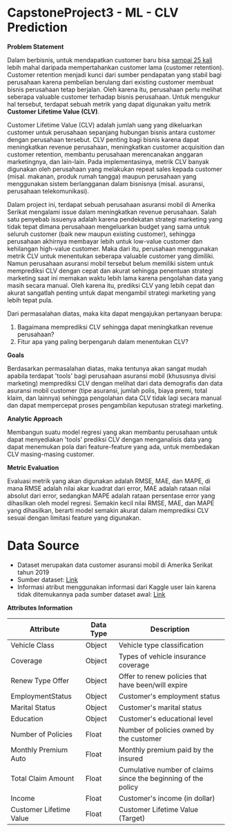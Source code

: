 # CapstoneProject3 - ML - CLV Prediction

**Problem Statement**

Dalam berbisnis, untuk mendapatkan customer baru bisa [sampai 25 kali](https://hbr.org/2014/10/the-value-of-keeping-the-right-customers) lebih mahal daripada mempertahankan customer lama (customer retention). Customer retention menjadi kunci dari sumber pendapatan yang stabil bagi perusahaan karena pembelian berulang dari existing customer membuat bisnis perusahaan tetap berjalan. Oleh karena itu, perusahaan perlu melihat seberapa valuable customer terhadap bisnis perusahaan. Untuk mengukur hal tersebut, terdapat sebuah metrik yang dapat digunakan yaitu metrik **Customer Lifetime Value (CLV)**.

Customer Lifetime Value (CLV) adalah jumlah uang yang dikeluarkan customer untuk perusahaan sepanjang hubungan bisnis antara customer dengan perusahaan tersebut. CLV penting bagi bisnis karena dapat meningkatkan revenue perusahaan, meningkatkan customer acquisition dan customer retention, membantu perusahaan merencanakan anggaran marketingnya, dan lain-lain. Pada implementasinya, metrik CLV banyak digunakan oleh perusahaan yang melakukan repeat sales kepada customer (misal. makanan, produk rumah tangga) maupun perusahaan yang menggunakan sistem berlangganan dalam bisnisnya (misal. asuransi, perusahaan telekomunikasi).  

Dalam project ini, terdapat sebuah perusahaan asuransi mobil di Amerika Serikat mengalami issue dalam meningkatkan revenue perusahaan. Salah satu penyebab issuenya adalah karena pendekatan strategi marketing yang tidak tepat dimana perusahaan mengeluarkan budget yang sama untuk seluruh customer (baik new maupun existing customer), sehingga perusahaan akhirnya membayar lebih untuk low-value customer dan kehilangan high-value customer. Maka dari itu, perusahaan menggunakan metrik CLV untuk menentukan seberapa valuable customer yang dimiliki. Namun perusahaan asuransi mobil tersebut belum memiliki sistem untuk memprediksi CLV dengan cepat dan akurat sehingga penentuan strategi marketing saat ini memakan waktu lebih lama karena pengolahan data yang masih secara manual. Oleh karena itu, prediksi CLV yang lebih cepat dan akurat sangatlah penting untuk dapat mengambil strategi marketing yang lebih tepat pula.

Dari permasalahan diatas, maka kita dapat mengajukan pertanyaan berupa:
1. Bagaimana memprediksi CLV sehingga dapat meningkatkan revenue perusahaan?
2. Fitur apa yang paling berpengaruh dalam menentukan CLV?

**Goals**

Berdasarkan permasalahan diatas, maka tentunya akan sangat mudah apabila terdapat 'tools' bagi perusahaan asuransi mobil (khususnya divisi marketing) memprediksi CLV dengan melihat dari data demografis dan data asuransi mobil customer (tipe asuransi, jumlah polis, biaya premi, total klaim, dan lainnya) sehingga pengolahan data CLV tidak lagi secara manual dan dapat mempercepat proses pengambilan keputusan strategi marketing.

**Analytic Approach**

Membangun suatu model regresi yang akan membantu perusahaan untuk dapat menyediakan 'tools' prediksi CLV dengan menganalisis data yang dapat menemukan pola dari feature-feature yang ada, untuk membedakan CLV masing-masing customer.

**Metric Evaluation**

Evaluasi metrik yang akan digunakan adalah RMSE, MAE, dan MAPE, di mana RMSE adalah nilai akar kuadrat dari error, MAE adalah rataan nilai absolut dari error, sedangkan MAPE adalah rataan persentase error yang dihasilkan oleh model regresi. Semakin kecil nilai RMSE, MAE, dan MAPE yang dihasilkan, berarti model semakin akurat dalam memprediksi CLV sesuai dengan limitasi feature yang digunakan. 

# Data Source

- Dataset merupakan data customer asuransi mobil di Amerika Serikat tahun 2019
- Sumber dataset: [Link](https://www.kaggle.com/datasets/pankajjsh06/ibm-watson-marketing-customer-value-data)
- Informasi atribut menggunakan informasi dari Kaggle user lain karena tidak ditemukannya pada sumber dataset awal: [Link](https://www.kaggle.com/code/juancarlosventosa/models-to-improve-customer-retention/notebook)

**Attributes Information**

| **Attribute** | **Data Type** | **Description** |
| --- | --- | --- |
| Vehicle Class | Object | Vehicle type classification |
| Coverage | Object | Types of vehicle insurance coverage |
| Renew Type Offer | Object | Offer to renew policies that have been/will expire |
| EmploymentStatus | Object | Customer's employment status |
| Marital Status | Object | Customer's marital status |
| Education | Object | Customer's educational level |
| Number of Policies | Float | Number of policies owned by the customer |
| Monthly Premium Auto | Float | Monthly premium paid by the insured |
| Total Claim Amount | Float | Cumulative number of claims since the beginning of the policy |
| Income | Float | Customer's income (in dollar) |
| Customer Lifetime Value | Float | Customer Lifetime Value (Target) |
